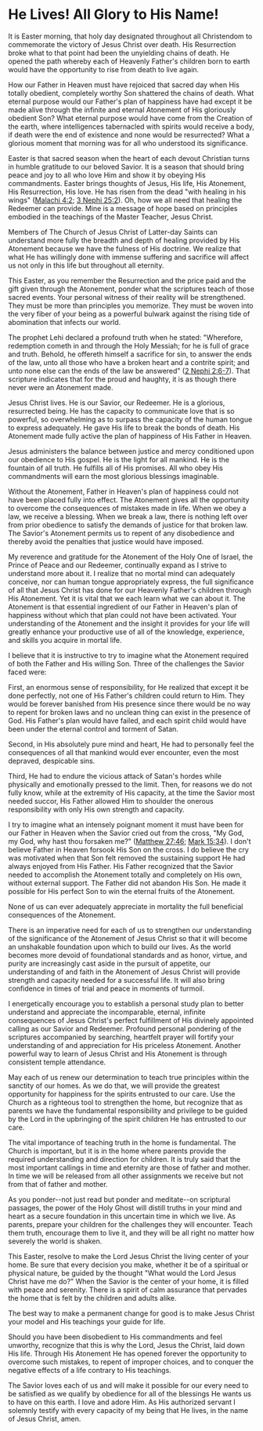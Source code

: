# He Lives! All Glory to His Name!

It is Easter morning, that holy day designated throughout all Christendom to
commemorate the victory of Jesus Christ over death. His Resurrection broke
what to that point had been the unyielding chains of death. He opened the path
whereby each of Heavenly Father's children born to earth would have the
opportunity to rise from death to live again.

How our Father in Heaven must have rejoiced that sacred day when His totally
obedient, completely worthy Son shattered the chains of death. What eternal
purpose would our Father's plan of happiness have had except it be made alive
through the infinite and eternal Atonement of His gloriously obedient Son?
What eternal purpose would have come from the Creation of the earth, where
intelligences tabernacled with spirits would receive a body, if death were the
end of existence and none would be resurrected? What a glorious moment that
morning was for all who understood its significance.

Easter is that sacred season when the heart of each devout Christian turns in
humble gratitude to our beloved Savior. It is a season that should bring peace
and joy to all who love Him and show it by obeying His commandments. Easter
brings thoughts of Jesus, His life, His Atonement, His Resurrection, His love.
He has risen from the dead "with healing in his wings" ([Malachi
4:2](https://www.lds.org/scriptures/ot/mal/4.2?lang=eng#1); [3 Nephi
25:2](https://www.lds.org/scriptures/bofm/3-ne/25.2?lang=eng#1)). Oh, how we
all need that healing the Redeemer can provide. Mine is a message of hope
based on principles embodied in the teachings of the Master Teacher, Jesus
Christ.

Members of The Church of Jesus Christ of Latter-day Saints can understand more
fully the breadth and depth of healing provided by His Atonement because we
have the fulness of His doctrine. We realize that what He has willingly done
with immense suffering and sacrifice will affect us not only in this life but
throughout all eternity.

This Easter, as you remember the Resurrection and the price paid and the gift
given through the Atonement, ponder what the scriptures teach of those sacred
events. Your personal witness of their reality will be strengthened. They must
be more than principles you memorize. They must be woven into the very fiber
of your being as a powerful bulwark against the rising tide of abomination
that infects our world.

The prophet Lehi declared a profound truth when he stated: "Wherefore,
redemption cometh in and through the Holy Messiah; for he is full of grace and
truth. Behold, he offereth himself a sacrifice for sin, to answer the ends of
the law, unto all those who have a broken heart and a contrite spirit; and
unto none else can the ends of the law be answered" ([2 Nephi
2:6-7](https://www.lds.org/scriptures/bofm/2-ne/2.6-7?lang=eng#5)). That
scripture indicates that for the proud and haughty, it is as though there
never were an Atonement made.

Jesus Christ lives. He is our Savior, our Redeemer. He is a glorious,
resurrected being. He has the capacity to communicate love that is so
powerful, so overwhelming as to surpass the capacity of the human tongue to
express adequately. He gave His life to break the bonds of death. His
Atonement made fully active the plan of happiness of His Father in Heaven.

Jesus administers the balance between justice and mercy conditioned upon our
obedience to His gospel. He is the light for all mankind. He is the fountain
of all truth. He fulfills all of His promises. All who obey His commandments
will earn the most glorious blessings imaginable.

Without the Atonement, Father in Heaven's plan of happiness could not have
been placed fully into effect. The Atonement gives all the opportunity to
overcome the consequences of mistakes made in life. When we obey a law, we
receive a blessing. When we break a law, there is nothing left over from prior
obedience to satisfy the demands of justice for that broken law. The Savior's
Atonement permits us to repent of any disobedience and thereby avoid the
penalties that justice would have imposed.

My reverence and gratitude for the Atonement of the Holy One of Israel, the
Prince of Peace and our Redeemer, continually expand as I strive to understand
more about it. I realize that no mortal mind can adequately conceive, nor can
human tongue appropriately express, the full significance of all that Jesus
Christ has done for our Heavenly Father's children through His Atonement. Yet
it is vital that we each learn what we can about it. The Atonement is that
essential ingredient of our Father in Heaven's plan of happiness without which
that plan could not have been activated. Your understanding of the Atonement
and the insight it provides for your life will greatly enhance your productive
use of all of the knowledge, experience, and skills you acquire in mortal
life.

I believe that it is instructive to try to imagine what the Atonement required
of both the Father and His willing Son. Three of the challenges the Savior
faced were:

First, an enormous sense of responsibility, for He realized that except it be
done perfectly, not one of His Father's children could return to Him. They
would be forever banished from His presence since there would be no way to
repent for broken laws and no unclean thing can exist in the presence of God.
His Father's plan would have failed, and each spirit child would have been
under the eternal control and torment of Satan.

Second, in His absolutely pure mind and heart, He had to personally feel the
consequences of all that mankind would ever encounter, even the most depraved,
despicable sins.

Third, He had to endure the vicious attack of Satan's hordes while physically
and emotionally pressed to the limit. Then, for reasons we do not fully know,
while at the extremity of His capacity, at the time the Savior most needed
succor, His Father allowed Him to shoulder the onerous responsibility with
only His own strength and capacity.

I try to imagine what an intensely poignant moment it must have been for our
Father in Heaven when the Savior cried out from the cross, "My God, my God,
why hast thou forsaken me?" ([Matthew
27:46](https://www.lds.org/scriptures/nt/matt/27.46?lang=eng#45); [Mark
15:34](https://www.lds.org/scriptures/nt/mark/15.34?lang=eng#33)). I don't
believe Father in Heaven forsook His Son on the cross. I do believe the cry
was motivated when that Son felt removed the sustaining support He had always
enjoyed from His Father. His Father recognized that the Savior needed to
accomplish the Atonement totally and completely on His own, without external
support. The Father did not abandon His Son. He made it possible for His
perfect Son to win the eternal fruits of the Atonement.

None of us can ever adequately appreciate in mortality the full beneficial
consequences of the Atonement.

There is an imperative need for each of us to strengthen our understanding of
the significance of the Atonement of Jesus Christ so that it will become an
unshakable foundation upon which to build our lives. As the world becomes more
devoid of foundational standards and as honor, virtue, and purity are
increasingly cast aside in the pursuit of appetite, our understanding of and
faith in the Atonement of Jesus Christ will provide strength and capacity
needed for a successful life. It will also bring confidence in times of trial
and peace in moments of turmoil.

I energetically encourage you to establish a personal study plan to better
understand and appreciate the incomparable, eternal, infinite consequences of
Jesus Christ's perfect fulfillment of His divinely appointed calling as our
Savior and Redeemer. Profound personal pondering of the scriptures accompanied
by searching, heartfelt prayer will fortify your understanding of and
appreciation for His priceless Atonement. Another powerful way to learn of
Jesus Christ and His Atonement is through consistent temple attendance.

May each of us renew our determination to teach true principles within the
sanctity of our homes. As we do that, we will provide the greatest opportunity
for happiness for the spirits entrusted to our care. Use the Church as a
righteous tool to strengthen the home, but recognize that as parents we have
the fundamental responsibility and privilege to be guided by the Lord in the
upbringing of the spirit children He has entrusted to our care.

The vital importance of teaching truth in the home is fundamental. The Church
is important, but it is in the home where parents provide the required
understanding and direction for children. It is truly said that the most
important callings in time and eternity are those of father and mother. In
time we will be released from all other assignments we receive but not from
that of father and mother.

As you ponder--not just read but ponder and meditate--on scriptural passages,
the power of the Holy Ghost will distill truths in your mind and heart as a
secure foundation in this uncertain time in which we live. As parents, prepare
your children for the challenges they will encounter. Teach them truth,
encourage them to live it, and they will be all right no matter how severely
the world is shaken.

This Easter, resolve to make the Lord Jesus Christ the living center of your
home. Be sure that every decision you make, whether it be of a spiritual or
physical nature, be guided by the thought "What would the Lord Jesus Christ
have me do?" When the Savior is the center of your home, it is filled with
peace and serenity. There is a spirit of calm assurance that pervades the home
that is felt by the children and adults alike.

The best way to make a permanent change for good is to make Jesus Christ your
model and His teachings your guide for life.

Should you have been disobedient to His commandments and feel unworthy,
recognize that this is why the Lord, Jesus the Christ, laid down His life.
Through His Atonement He has opened forever the opportunity to overcome such
mistakes, to repent of improper choices, and to conquer the negative effects
of a life contrary to His teachings.

The Savior loves each of us and will make it possible for our every need to be
satisfied as we qualify by obedience for all of the blessings He wants us to
have on this earth. I love and adore Him. As His authorized servant I solemnly
testify with every capacity of my being that He lives, in the name of Jesus
Christ, amen.

